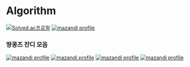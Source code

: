 # Algorithm
[![Solved.ac프로필](http://mazassumnida.wtf/api/v2/generate_badge?boj=zndnfjqbd)](https://solved.ac/zndnfjqbd) [![mazandi profile](http://mazandi.herokuapp.com/api?handle=zndnfjqbd)](https://solved.ac/zndnfjqbd)

### 땅콩즈 잔디 모음

[![mazandi profile](http://mazandi.herokuapp.com/api?handle=clcc001)](https://solved.ac/clcc001)
[![mazandi profile](http://mazandi.herokuapp.com/api?handle=sysh9498)](https://solved.ac/sysh9498)
[![mazandi profile](http://mazandi.herokuapp.com/api?handle=0909oje)](https://solved.ac/0909oje)
[![mazandi profile](http://mazandi.herokuapp.com/api?handle=jjun990908)](https://solved.ac/jjun990908)
